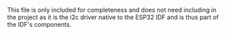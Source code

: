 
This file is only included for completeness and does not need including in the project as it is the i2c driver 
native to the ESP32 IDF and is thus part of the IDF's components.
